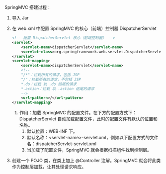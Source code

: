 SpringMVC 搭建过程：
1. 导入 Jar

2. 在 web.xml 中配置 SpringMVC 的核心（前端）控制器 DispatcherServlet

    ```xml
    <!-- 配置 DispatcherServlet 核心（前端控制器） -->
    <servlet>
        <servlet-name>dispatcherServlet</servlet-name>
        <servlet-class>org.springframework.web.servlet.DispatcherServlet</servlet-class>
    </servlet>
    <servlet-mapping>
        <servlet-name>dispatcherServlet</servlet-name>
        <!--
        "/*"：拦截所有的请求，包括 JSP
        "/"：拦截所有的请求，不包括 JSP
        *.do：拦截 以 .do 结尾的请求
        *.action：拦截 以 .action 结尾的请求
        -->
        <url-pattern>/</url-pattern>
    </servlet-mapping>
    ```

    1. 作用：加载 SpringMVC 的配置文件。在下方的配置方式下：DispatcherServlet 自动加载配置文件，此时的配置文件有默认的位置和名称。
        1. 默认位置：WEB-INF 下。
        2. 默认名称：\<servlet-name>-servlet.xml，例如以下配置方式的文件名：dispatcherServlet-servlet.xml
        3. 当加载了配置文件，SpringMVC 就会根据扫描组件找到控制层。

3. 创建一个 POJO 类，在类上加上 @Controller 注解。SpringMVC 就会将此类作为控制层加载，让其处理请求响应。





